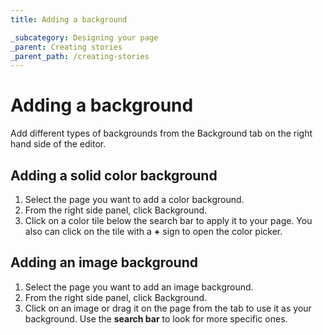 ```yaml
---
title: Adding a background

_subcategory: Designing your page
_parent: Creating stories
_parent_path: /creating-stories
---
```


# Adding a background

Add different types of backgrounds from the  <v-icon icon="mdi-texture"></v-icon> Background tab on the right hand side of the editor.

## Adding a solid color background

1. Select the page you want to add a color background.
2. From the right side panel, click <v-icon icon="mdi-texture" /></v-icon> Background.
3. Click on a color tile below the search bar to apply it to your page. You also can click on the tile with a **+** sign to open the color picker.

## Adding an image background

1. Select the page you want to add an image background.
2. From the right side panel, click <v-icon icon="mdi-texture" /></v-icon> Background.
3. Click on an image or drag it on the page from the tab to use it as your background. Use the **search bar** to look for more specific ones.